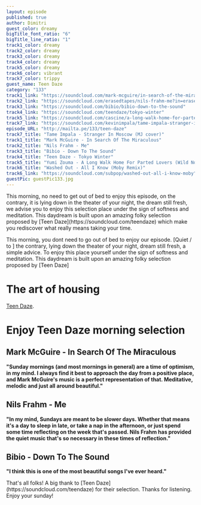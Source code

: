 ```yaml
---
layout: episode
published: true
author: Dimitri
guest_color: dreamy
bigTitle_font_ratio: "6"
bigTitle_line_ratio: "1"
track1_color: dreamy
track2_color: dreamy
track3_color: dreamy
track4_color: dreamy
track5_color: dreamy
track6_color: vibrant
track7_color: trippy
guest_name: Teen Daze
category: "133"
track1_link: "https://soundcloud.com/mark-mcguire/in-search-of-the-miraculous"
track2_link: "https://soundcloud.com/erasedtapes/nils-frahm-me?in=erasedtapes/sets/nils-frahm-screws"
track3_link: "https://soundcloud.com/bibio/bibio-down-to-the-sound"
track4_link: "https://soundcloud.com/teendaze/tokyo-winter"
track5_link: "https://soundcloud.com/cascine/a-long-walk-home-for-parted"
track7_link: "https://soundcloud.com/kevinimpala/tame-impala-stranger-in-moscow"
episode_URL: "http://mailta.pe/133/teen-daze"
track7_title: "Tame Impala - Stranger In Moscow (MJ cover)"
track1_title: "Mark McGuire - In Search Of The Miraculous"
track2_title: "Nils Frahm - Me"
track3_title: "Bibio - Down To The Sound"
track4_title: "Teen Daze - Tokyo Winter"
track5_title: "Yumi Zouma - A Long Walk Home For Parted Lovers (Wild Nothing Remix)"
track6_title: "Washed Out - All I Know (Moby Remix)"
track6_link: "https://soundcloud.com/subpop/washed-out-all-i-know-moby"
guestPic: guestPic133.jpg
---
```


<p id="introduction">
This morning, no need to get out of bed to enjoy this episode, on the contrary,  it is lying down in the theater of your night, the dream still fresh, we advise you to enjoy this selection place under the sign of softness and meditation. This daydream is built upon an amazing folky selection proposed by [Teen Daze](https://soundcloud.com/teendaze) which make you rediscover what really means taking your time. </p>

This morning, you dont need to go out of bed to enjoy our episode. [Quiet / to ] the contrary,  lying down the theater of your night, dream still fresh, a simple advice. To enjoy this  place yourself under the sign of softness and meditation. This daydream is built upon an amazing folky selection proposed by [Teen Daze]

# The art of housing
[Teen Daze](https://soundcloud.com/teendaze).

# Enjoy Teen Daze morning selection

## Mark McGuire - In Search Of The Miraculous
**"**Sunday mornings (and most mornings in general) are a time of optimism, in my mind.  I always find it best to approach the day from a positive place, and Mark McGuire's music is a perfect representation of that.  Meditative, melodic and just all around beautiful.**"**

## Nils Frahm - Me
**"**In my mind, Sundays are meant to be slower days.  Whether that means it's a day to sleep in late, or take a nap in the afternoon, or just spend some time reflecting on the week that's passed.  Nils Frahm has provided the quiet music that's so necessary in these times of reflection.**"**

## Bibio - Down To The Sound
**"**I think this is one of the most beautiful songs I've ever heard.**"**

<p id="outroduction">
That's all folks! A big thank to [Teen Daze](https://soundcloud.com/teendaze) for their selection. Thanks for listening. Enjoy your sunday!
</p>